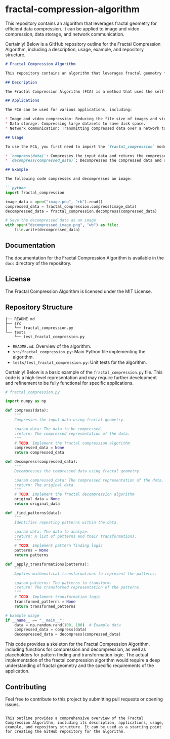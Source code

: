 # fractal-compression-algorithm
This repository contains an algorithm that leverages fractal geometry for efficient data compression. It can be applied to image and video compression, data storage, and network communication.

Certainly! Below is a GitHub repository outline for the Fractal Compression Algorithm, including a description, usage, example, and repository structure.

```markdown
# Fractal Compression Algorithm

This repository contains an algorithm that leverages fractal geometry for efficient data compression. It can be applied to image and video compression, data storage, and network communication.

## Description

The Fractal Compression Algorithm (FCA) is a method that uses the self-similar properties of fractals to compress data. By identifying repeating patterns within the data and representing them as mathematical transformations, the FCA can achieve high compression ratios.

## Applications

The FCA can be used for various applications, including:

* Image and video compression: Reducing the file size of images and videos without significant loss of quality.
* Data storage: Compressing large datasets to save disk space.
* Network communication: Transmitting compressed data over a network to reduce bandwidth usage.

## Usage

To use the FCA, you first need to import the `fractal_compression` module. You can then compress and decompress data using the following functions:

* `compress(data)`: Compresses the input data and returns the compressed representation.
* `decompress(compressed_data)`: Decompresses the compressed data and returns the original data.

## Example

The following code compresses and decompresses an image:

```python
import fractal_compression

image_data = open("image.png", "rb").read()
compressed_data = fractal_compression.compress(image_data)
decompressed_data = fractal_compression.decompress(compressed_data)

# Save the decompressed data as an image
with open("decompressed_image.png", "wb") as file:
    file.write(decompressed_data)
```

## Documentation

The documentation for the Fractal Compression Algorithm is available in the `docs` directory of the repository.

## License

The Fractal Compression Algorithm is licensed under the MIT License.

## Repository Structure

```
├── README.md
├── src
│   └── fractal_compression.py
└── tests
    └── test_fractal_compression.py
```

- `README.md`: Overview of the algorithm.
- `src/fractal_compression.py`: Main Python file implementing the algorithm.
- `tests/test_fractal_compression.py`: Unit tests for the algorithm.


Certainly! Below is a basic example of the `fractal_compression.py` file. This code is a high-level representation and may require further development and refinement to be fully functional for specific applications.

```python
# fractal_compression.py

import numpy as np

def compress(data):
    """
    Compresses the input data using fractal geometry.

    :param data: The data to be compressed.
    :return: The compressed representation of the data.
    """
    # TODO: Implement the fractal compression algorithm
    compressed_data = None
    return compressed_data

def decompress(compressed_data):
    """
    Decompresses the compressed data using fractal geometry.

    :param compressed_data: The compressed representation of the data.
    :return: The original data.
    """
    # TODO: Implement the fractal decompression algorithm
    original_data = None
    return original_data

def _find_patterns(data):
    """
    Identifies repeating patterns within the data.

    :param data: The data to analyze.
    :return: A list of patterns and their transformations.
    """
    # TODO: Implement pattern finding logic
    patterns = None
    return patterns

def _apply_transformations(patterns):
    """
    Applies mathematical transformations to represent the patterns.

    :param patterns: The patterns to transform.
    :return: The transformed representation of the patterns.
    """
    # TODO: Implement transformation logic
    transformed_patterns = None
    return transformed_patterns

# Example usage
if __name__ == "__main__":
    data = np.random.rand(100, 100)  # Example data
    compressed_data = compress(data)
    decompressed_data = decompress(compressed_data)
```

This code provides a skeleton for the Fractal Compression Algorithm, including functions for compression and decompression, as well as placeholders for pattern finding and transformation logic. The actual implementation of the fractal compression algorithm would require a deep understanding of fractal geometry and the specific requirements of the application.




## Contributing

Feel free to contribute to this project by submitting pull requests or opening issues.
```

This outline provides a comprehensive overview of the Fractal Compression Algorithm, including its description, applications, usage, example, and repository structure. It can be used as a starting point for creating the GitHub repository for the algorithm.
